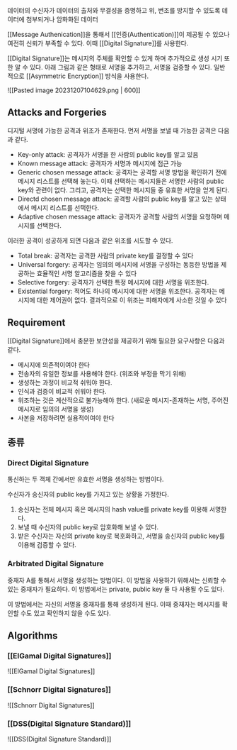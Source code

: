 데이터의 수신자가 데이터의 출처와 무결성을 증명하고 위, 변조를 방지할 수 있도록 데이터에 첨부되거나 암화화된 데이터 

[[Message Authenication]]을 통해서 [[인증(Authentication)]]이 제공될 수 있으나 여전히 신뢰가 부족할 수 있다. 이때 [[Digital Signature]]를 사용한다. 

[[Digital Signature]]는 메시지의 주체를 확인할 수 있게 하며 추가적으로 생성 시기 또한 알 수 있다. 아래 그림과 같은 형태로 서명을 추가하고, 서명을 검증할 수 있다. 일반적으로 [[Asymmetric Encryption]] 방식을 사용한다. 

![[Pasted image 20231207104629.png | 600]]

## Attacks and Forgeries
디지털 서명에 가능한 공격과 위조가 존재한다. 먼저 서명을 보낼 때 가능한 공격은 다음과 같다. 
+ Key-only attack: 공격자가 서명을 한 사람의 public key를 알고 있음
+ Known message attack: 공격자가 서명과 메시지에 접근 가능
+ Generic chosen message attack: 공격자는 공격할 서명 방법을 확인하기 전에 메시지 리스트를 선택해 놓는다. 이때 선택하는 메시지들은 서명한 사람의 public key와 관련이 없다. 그리고, 공격자는 선택한 메시지들 중 유효한 서명을 얻게 된다. 
+ Directd chosen message attack: 공격할 사람의 public key를 알고 있는 상태에서 메시지 리스트를 선택한다. 
+ Adaptive chosen message attack: 공격자가 공격할 사람의 서명을 요청하며 메시지를 선택한다. 

이러한 공격이 성공하게 되면 다음과 같은 위조를 시도할 수 있다. 
+ Total break: 공격자는 공격한 사람의 private key를 결정할 수 있다
+ Universal forgery: 공격자는 임의의 메시지에 서명을 구성하는 동등한 방법을 제공하는 효율적인 서명 알고리즘을 찾을 수 있다
+ Selective forgery: 공격자가 선택한 특정 메시지에 대한 서명을 위조한다.
+ Existential forgery: 적어도 하나의 메시지에 대한 서명을 위조한다. 공격자는 메시지에 대한 제어권이 없다. 결과적으로 이 위조는 피해자에게 사소한 것일 수 있다
## Requirement
[[Digital Signature]]에서 충분한 보안성을 제공하기 위해 필요한 요구사항은 다음과 같다. 
+ 메시지에 의존적이여야 한다
+ 전송자의 유일한 정보를 사용해야 한다. (위조와 부정을 막기 위해)
+ 생성하는 과정이 비교적 쉬워야 한다.
+ 인식과 검증이 비교적 쉬워야 한다.
+ 위조하는 것은 계산적으로 불가능해야 한다. (새로운 메시지-존재하는 서명, 주어진 메시지로 임의의 서명을 생성)
+ 사본을 저장하려면 실용적이여야 한다
## 종류
### Direct Digital Signature
통신하는 두 객체 간에서만 유효한 서명을 생성하는 방법이다. 

수신자가 송신자의 public key를 가지고 있는 상황을 가정한다. 
1. 송신자는 전체 메시지 혹은 메시지의 hash value를 private key를 이용해 서명한다.
2. 보낼 때 수신자의 public key로 암호화해 보낼 수 있다.
3. 받은 수신자는 자신의 private key로 복호화하고, 서명을 송신자의 public key를 이용해 검증할 수 있다. 
### Arbitrated Digital Signature
중재자 A를 통해서 서명을 생성하는 방법이다. 이 방법을 사용하기 위해서는 신뢰할 수 있는 중재자가 필요하다. 이 방법에서는 private, public key 둘 다 사용될 수도 있다. 

이 방법에서는 자신의 서명을 중재자를 통해 생성하게 된다. 이때 중재자는 메시지를 확인할 수도 있고 확인하지 않을 수도 있다. 

## Algorithms
### [[ElGamal Digital Signatures]]
![[ElGamal Digital Signatures]]
### [[Schnorr Digital Signatures]]
![[Schnorr Digital Signatures]]
### [[DSS(Digital Signature Standard)]]
![[DSS(Digital Signature Standard)]]